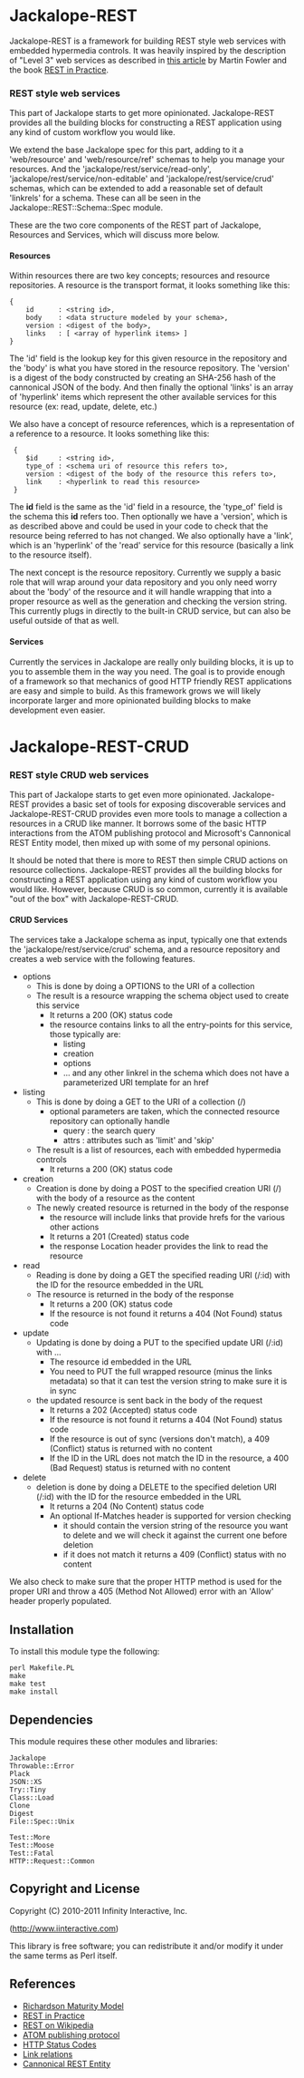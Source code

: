# Jackalope-REST

Jackalope-REST is a framework for building REST style web services with embedded
hypermedia controls. It was heavily inspired by the description of "Level 3"
web services as described in [this article](http://martinfowler.com/articles/richardsonMaturityModel.html#level3)
by Martin Fowler and the book [REST in Practice](http://restinpractice.com/default.aspx).

### REST style web services

This part of Jackalope starts to get more opinionated. Jackalope-REST provides
all the building blocks for constructing a REST application using any kind of
custom workflow you would like.

We extend the base Jackalope spec for this part, adding to it a 'web/resource' and
'web/resource/ref' schemas to help you manage your resources. And the
'jackalope/rest/service/read-only', 'jackalope/rest/service/non-editable' and
'jackalope/rest/service/crud' schemas, which can be extended to add a reasonable
set of default 'linkrels' for a schema. These can all be seen in the
Jackalope::REST::Schema::Spec module.

These are the two core components of the REST part of Jackalope, Resources and
Services, which will discuss more below.

#### Resources

Within resources there are two key concepts; resources and resource repositories.
A resource is the transport format, it looks something like this:

    {
        id      : <string id>,
        body    : <data structure modeled by your schema>,
        version : <digest of the body>,
        links   : [ <array of hyperlink items> ]
    }

The 'id' field is the lookup key for this given resource in the repository and the
'body' is what you have stored in the resource repository. The 'version' is a digest
of the body constructed by creating an SHA-256 hash of the cannonical JSON of the body.
And then finally the optional 'links' is an array of 'hyperlink' items which represent
the other available services for this resource (ex: read, update, delete, etc.)

We also have a concept of resource references, which is a representation of a
reference to a resource. It looks something like this:

     {
        $id     : <string id>,
        type_of : <schema uri of resource this refers to>,
        version : <digest of the body of the resource this refers to>,
        link    : <hyperlink to read this resource>
     }

The __id__ field is the same as the 'id' field in a resource, the 'type_of' field
is the schema this __id__ refers too. Then optionally we have a 'version', which is
as described above and could be used in your code to check that the resource being
referred to has not changed. We also optionally have a 'link', which is an 'hyperlink'
of the 'read' service for this resource (basically a link to the resource itself).

The next concept is the resource repository. Currently we supply a basic role that will
wrap around your data repository and you only need worry about the 'body' of the resource
and it will handle wrapping that into a proper resource as well as the generation and
checking the version string. This currently plugs in directly to the built-in CRUD
service, but can also be useful outside of that as well.

#### Services

Currently the services in Jackalope are really only building blocks, it is up to you
to assemble them in the way you need. The goal is to provide enough of a framework
so that mechanics of good HTTP friendly REST applications are easy and simple to
build. As this framework grows we will likely incorporate larger and more opinionated
building blocks to make development even easier.

# Jackalope-REST-CRUD

### REST style CRUD web services

This part of Jackalope starts to get even more opinionated. Jackalope-REST provides a
basic set of tools for exposing discoverable services and Jackalope-REST-CRUD provides
even more tools to manage a collection a resources in a CRUD like manner. It borrows
some of the basic HTTP interactions from the ATOM publishing protocol and Microsoft's
Cannonical REST Entity model, then mixed up with some of my personal opinions.

It should be noted that there is more to REST then simple CRUD actions on resource
collections. Jackalope-REST provides all the building blocks for constructing a
REST application using any kind of custom workflow you would like. However,
because CRUD is so common, currently it is available "out of the box" with
Jackalope-REST-CRUD.

#### CRUD Services

The services take a Jackalope schema as input, typically one that extends the
'jackalope/rest/service/crud' schema, and a resource repository and creates a web
service with the following features.

- options
    - This is done by doing a OPTIONS to the URI of a collection
    - The result is a resource wrapping the schema object used to create
      this service
        - It returns a 200 (OK) status code
        - the resource contains links to all the entry-points for this
          service, those typically are:
            - listing
            - creation
            - options
            - ... and any other linkrel in the schema which does not have
              a parameterized URI template for an href
- listing
    - This is done by doing a GET to the URI of a collection (/)
        - optional parameters are taken, which the connected resource repository
          can optionally handle
            - query : the search query
            - attrs : attributes such as 'limit' and 'skip'
    - The result is a list of resources, each with embedded hypermedia controls
        - It returns a 200 (OK) status code
- creation
    - Creation is done by doing a POST to the specified creation URI (/) with the body of a resource as the content
    - The newly created resource is returned in the body of the response
        - the resource will include links that provide hrefs for the various other actions
        - It returns a 201 (Created) status code
        - the response Location header provides the link to read the resource
- read
    - Reading is done by doing a GET the specified reading URI (/:id) with the ID for the resource embedded in the URL
    - The resource is returned in the body of the response
        - It returns a 200 (OK) status code
        - If the resource is not found it returns a 404 (Not Found) status code
- update
    - Updating is done by doing a PUT to the specified update URI (/:id) with ...
        - The resource id embedded in the URL
        - You need to PUT the full wrapped resource (minus the links metadata) so that it can test the version string to make sure it is in sync
    - the updated resource is sent back in the body of the request
        - It returns a 202 (Accepted) status code
        - If the resource is not found it returns a 404 (Not Found) status code
        - If the resource is out of sync (versions don't match), a 409 (Conflict) status is returned with no content
        - If the ID in the URL does not match the ID in the resource, a 400 (Bad Request) status is returned with no content
- delete
    - deletion is done by doing a DELETE to the specified deletion URI (/:id) with the ID for the resource embedded in the URL
        - It returns a 204 (No Content) status code
        - An optional If-Matches header is supported for version checking
            - it should contain the version string of the resource you want to delete and we will check it against the current one before deletion
            - if it does not match it returns a 409 (Conflict) status with no content

We also check to make sure that the proper HTTP method is used for the proper
URI and throw a 405 (Method Not Allowed) error with an 'Allow' header properly
populated.

## Installation

To install this module type the following:

    perl Makefile.PL
    make
    make test
    make install

## Dependencies

This module requires these other modules and libraries:

    Jackalope
    Throwable::Error
    Plack
    JSON::XS
    Try::Tiny
    Class::Load
    Clone
    Digest
    File::Spec::Unix

    Test::More
    Test::Moose
    Test::Fatal
    HTTP::Request::Common

## Copyright and License

Copyright (C) 2010-2011 Infinity Interactive, Inc.

(http://www.iinteractive.com)

This library is free software; you can redistribute it and/or modify
it under the same terms as Perl itself.

## References

* [Richardson Maturity Model](http://martinfowler.com/articles/richardsonMaturityModel.html)
* [REST in Practice](http://restinpractice.com/default.aspx)
* [REST on Wikipedia](http://en.wikipedia.org/wiki/Representational_State_Transfer)
* [ATOM publishing protocol](http://www.atomenabled.org/)
* [HTTP Status Codes](http://www.w3.org/Protocols/rfc2616/rfc2616-sec10.html)
* [Link relations](http://www.iana.org/assignments/link-relations/link-relations.xhtml)
* [Cannonical REST Entity](http://code.msdn.microsoft.com/cannonicalRESTEntity)


